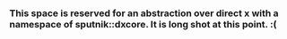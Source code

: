 ### This space is reserved for an abstraction over direct x with a namespace of sputnik::dxcore. It is long shot at this point. :( ###